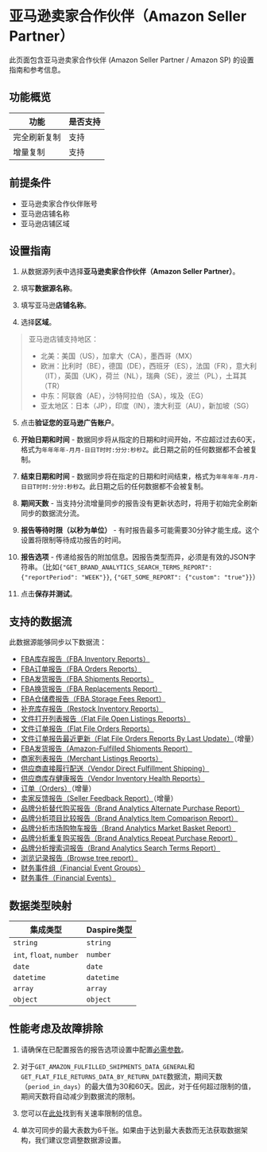 # 亚马逊卖家合作伙伴（Amazon Seller Partner）

此页面包含亚马逊卖家合作伙伴 (Amazon Seller Partner / Amazon SP) 的设置指南和参考信息。

## 功能概览

| 功能 | 是否支持 |
| --- | --- |
| 完全刷新复制 | 支持 |
| 增量复制 | 支持 |

## 前提条件

* 亚马逊卖家合作伙伴账号
* 亚马逊店铺名称
* 亚马逊店铺区域

## 设置指南

1. 从数据源列表中选择**亚马逊卖家合作伙伴（Amazon Seller Partner）**。

2. 填写**数据源名称**。

3. 填写亚马逊**店铺名称**。

4. 选择**区域**。

  > 亚马逊店铺支持地区：
  >
  > * 北美：美国（US），加拿大（CA），墨西哥（MX）
  > * 欧洲：比利时（BE），德国（DE），西班牙（ES），法国（FR），意大利（IT），英国（UK），荷兰（NL），瑞典（SE），波兰（PL），土耳其（TR）
  > * 中东：阿联酋（AE），沙特阿拉伯（SA），埃及（EG）
  > * 亚太地区：日本（JP），印度（IN），澳大利亚（AU），新加坡（SG）

5. 点击**验证您的亚马逊广告账户**。

6. **开始日期和时间** - 数据同步将从指定的日期和时间开始，不应超过过去60天，格式为`年年年年-月月-日日T时时:分分:秒秒Z`。此日期之前的任何数据都不会被复制。

7. **结束日期和时间** - 数据同步将在指定的日期和时间结束，格式为`年年年年-月月-日日T时时:分分:秒秒Z`。此日期之后的任何数据都不会被复制。

8. **期间天数** - 当支持分流增量同步的报告没有更新状态时，将用于初始完全刷新同步的数据流分流。

9. **报告等待时限（以秒为单位）** - 有时报告最多可能需要30分钟才能生成。这个设置将限制等待成功报告的时间。

10. **报告选项** - 传递给报告的附加信息。因报告类型而异，必须是有效的JSON字符串。（比如`{"GET_BRAND_ANALYTICS_SEARCH_TERMS_REPORT": {"reportPeriod": "WEEK"}}`, `{"GET_SOME_REPORT": {"custom": "true"}}`）

11. 点击**保存并测试**。

## 支持的数据流

此数据源能够同步以下数据流：

* [FBA库存报告（FBA Inventory Reports）](https://sellercentral.amazon.com/gp/help/200740930)
* [FBA订单报告（FBA Orders Reports）](https://sellercentral.amazon.com/gp/help/help.html?itemID=200989110)
* [FBA发货报告（FBA Shipments Reports）](https://sellercentral.amazon.com/gp/help/help.html?itemID=200989100)
* [FBA换货报告（FBA Replacements Report）](https://sellercentral.amazon.com/help/hub/reference/200453300)
* [FBA仓储费报告（FBA Storage Fees Report）](https://sellercentral.amazon.com/help/hub/reference/G202086720)
* [补充库存报告（Restock Inventory Reports）](https://sellercentral.amazon.com/help/hub/reference/202105670)
* [文件打开列表报告（Flat File Open Listings Reports）](https://developer-docs.amazon.com/sp-api/docs/reports-api-v2021-06-30-reference)
* [文件订单报告（Flat File Orders Reports）](https://developer-docs.amazon.com/sp-api/docs/reports-api-v2021-06-30-reference)
* [文件订单报告最近更新（Flat File Orders Reports By Last Update）](https://developer-docs.amazon.com/sp-api/docs/reports-api-v2021-06-30-reference)（增量）
* [FBA发货报告（Amazon-Fulfilled Shipments Report）](https://developer-docs.amazon.com/sp-api/docs/reports-api-v2021-06-30-reference)
* [商家列表报告（Merchant Listings Reports）](https://developer-docs.amazon.com/sp-api/docs/reports-api-v2021-06-30-reference)
* [供应商直接履行配送（Vendor Direct Fulfillment Shipping）](https://developer-docs.amazon.com/sp-api/docs/vendor-direct-fulfillment-shipping-api-v1-reference)
* [供应商库存健康报告（Vendor Inventory Health Reports）](https://developer-docs.amazon.com/sp-api/docs/reports-api-v2021-06-30-reference)
* [订单（Orders）](https://developer-docs.amazon.com/sp-api/docs/orders-api-v0-reference)（增量）
* [卖家反馈报告（Seller Feedback Report）](https://developer-docs.amazon.com/sp-api/docs/reports-api-v2021-06-30-reference)（增量）
* [品牌分析替代购买报告（Brand Analytics Alternate Purchase Report）](https://developer-docs.amazon.com/sp-api/docs/report-type-values#brand-analytics-reports)
* [品牌分析项目比较报告（Brand Analytics Item Comparison Report）](https://developer-docs.amazon.com/sp-api/docs/report-type-values#brand-analytics-reports)
* [品牌分析市场购物车报告（Brand Analytics Market Basket Report）](https://developer-docs.amazon.com/sp-api/docs/report-type-values#brand-analytics-reports)
* [品牌分析重复购买报告（Brand Analytics Repeat Purchase Report）](https://developer-docs.amazon.com/sp-api/docs/report-type-values#brand-analytics-reports)
* [品牌分析搜索词报告（Brand Analytics Search Terms Report）](https://developer-docs.amazon.com/sp-api/docs/report-type-values#brand-analytics-reports)
* [浏览记录报告（Browse tree report）](https://github.com/amzn/selling-partner-api-docs/blob/main/references/reports-api/reporttype-values.md#browse-tree-report)
* [财务事件组（Financial Event Groups）](https://developer-docs.amazon.com/sp-api/docs/finances-api-reference#get-financesv0financialeventgroups)
* [财务事件（Financial Events）](https://developer-docs.amazon.com/sp-api/docs/finances-api-reference#get-financesv0financialevents)

## 数据类型映射

| 集成类型 | Daspire类型 |
| --- | --- |
| `string` | `string` |
| `int`, `float`, `number` | `number` |
| `date` | `date` |
| `datetime` | `datetime` |
| `array` | `array` |
| `object` | `object` |

## 性能考虑及故障排除

1. 请确保在已配置报告的报告选项设置中配置[必需参数](https://developer-docs.amazon.com/sp-api/docs/report-type-values)。

2. 对于`GET_AMAZON_FULFILLED_SHIPMENTS_DATA_GENERAL`和`GET_FLAT_FILE_RETURNS_DATA_BY_RETURN_DATE`数据流，期间天数（`period_in_days`）的最大值为30和60天。因此，对于任何超过限制的值，期间天数将自动减少到数据流的限制。

3. 您可以在[此处](https://developer-docs.amazon.com/sp-api/docs/usage-plans-and-rate-limits-in-the-sp-api)找到有关速率限制的信息。

4. 单次可同步的最大表数为6千张。如果由于达到最大表数而无法获取数据架构，我们建议您调整数据源设置。
